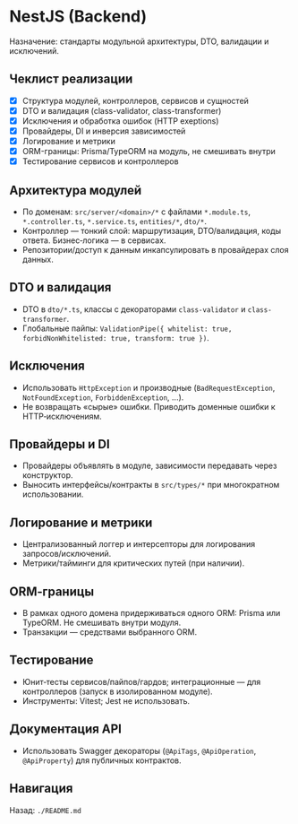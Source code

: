 # NestJS (Backend)

Назначение: стандарты модульной архитектуры, DTO, валидации и исключений.

## Чеклист реализации
- [x] Структура модулей, контроллеров, сервисов и сущностей
- [x] DTO и валидация (class-validator, class-transformer)
- [x] Исключения и обработка ошибок (HTTP exeptions)
- [x] Провайдеры, DI и инверсия зависимостей
- [x] Логирование и метрики
- [x] ORM-границы: Prisma/TypeORM на модуль, не смешивать внутри
- [x] Тестирование сервисов и контроллеров

## Архитектура модулей
- По доменам: `src/server/<domain>/*` с файлами `*.module.ts`, `*.controller.ts`, `*.service.ts`, `entities/*`, `dto/*`.
- Контроллер — тонкий слой: маршрутизация, DTO/валидация, коды ответа. Бизнес‑логика — в сервисах.
- Репозитории/доступ к данным инкапсулировать в провайдерах слоя данных.

## DTO и валидация
- DTO в `dto/*.ts`, классы с декораторами `class-validator` и `class-transformer`.
- Глобальные пайпы: `ValidationPipe({ whitelist: true, forbidNonWhitelisted: true, transform: true })`.

## Исключения
- Использовать `HttpException` и производные (`BadRequestException`, `NotFoundException`, `ForbiddenException`, ...).
- Не возвращать «сырые» ошибки. Приводить доменные ошибки к HTTP‑исключениям.

## Провайдеры и DI
- Провайдеры объявлять в модуле, зависимости передавать через конструктор.
- Выносить интерфейсы/контракты в `src/types/*` при многократном использовании.

## Логирование и метрики
- Централизованный логгер и интерсепторы для логирования запросов/исключений.
- Метрики/тайминги для критических путей (при наличии).

## ORM‑границы
- В рамках одного домена придерживаться одного ORM: Prisma или TypeORM. Не смешивать внутри модуля.
- Транзакции — средствами выбранного ORM.

## Тестирование
- Юнит‑тесты сервисов/пайпов/гардов; интеграционные — для контроллеров (запуск в изолированном модуле).
- Инструменты: Vitest; Jest не использовать.

## Документация API
- Использовать Swagger декораторы (`@ApiTags`, `@ApiOperation`, `@ApiProperty`) для публичных контрактов.

## Навигация
Назад: `./README.md`